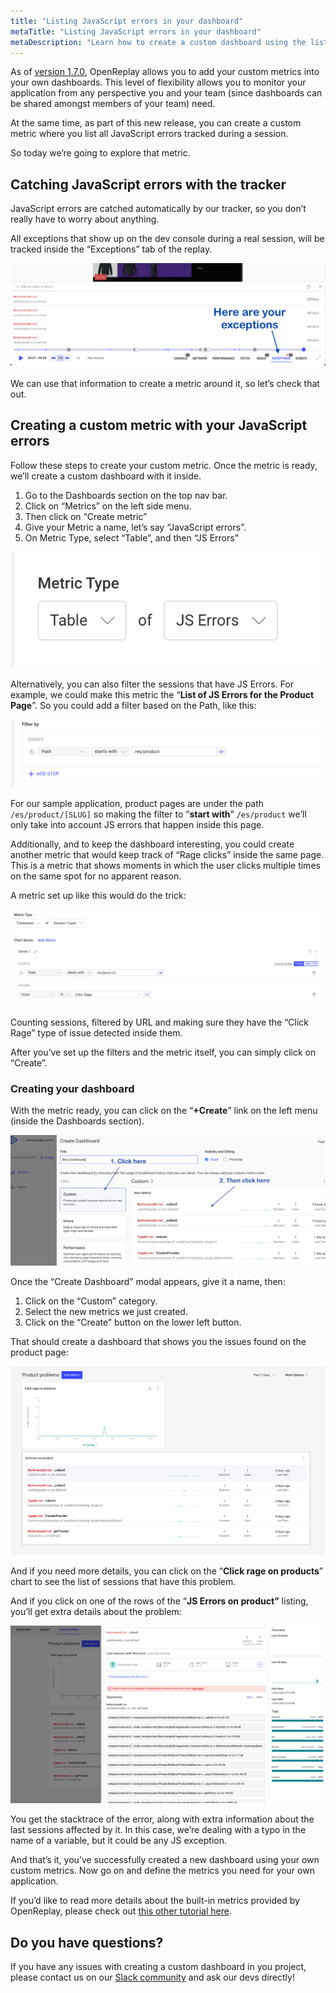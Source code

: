 ```yaml
---
title: "Listing JavaScript errors in your dashboard"
metaTitle: "Listing JavaScript errors in your dashboard"
metaDescription: "Learn how to create a custom dashboard using the list of JS errors found in your application"
---
```


As of [version 1.7.0](https://github.com/openreplay/openreplay/releases/tag/v1.7.0), OpenReplay allows you to add your custom metrics into your own dashboards. This level of flexibility allows you to monitor your application from any perspective you and your team (since dashboards can be shared amongst members of your team) need.

At the same time, as part of this new release, you can create a custom metric where you list all JavaScript errors tracked during a session. 

So today we’re going to explore that metric.

## Catching JavaScript errors with the tracker

JavaScript errors are catched automatically by our tracker, so you don’t really have to worry about anything.

All exceptions that show up on the dev console during a real session, will be tracked inside the “Exceptions” tab of the replay.

![JavaScript errors tab](./images/js-error-dashboard/js-errors-tab.png)

We can use that information to create a metric around it, so let’s check that out.

## Creating a custom metric with your JavaScript errors

Follow these steps to create your custom metric. Once the metric is ready, we’ll create a custom dashboard with it inside.

1. Go to the Dashboards section on the top nav bar.
2. Click on “Metrics” on the left side menu.
3. Then click on “Create metric”
4. Give your Metric a name, let’s say “JavaScript errors”.
5. On Metric Type, select “Table”, and then “JS Errors”

![List of errors](./images/js-error-dashboard/metric-type.png)

Alternatively, you can also filter the sessions that have JS Errors. For example, we could make this metric the “**List of JS Errors for the Product Page**”. So you could add a filter based on the Path, like this:

![Filter by path](./images/js-error-dashboard/filter-by-path.png)

For our sample application, product pages are under the path `/es/product/[SLUG]` so making the filter to “**start with**” `/es/product` we’ll only take into account JS errors that happen inside this page.

Additionally, and to keep the dashboard interesting, you could create another metric that would keep track of “Rage clicks” inside the same page. This is a metric that shows moments in which the user clicks multiple times on the same spot for no apparent reason.

A metric set up like this would do the trick:

![Click rage filter](./images/js-error-dashboard/click-rage-filter.png)

Counting sessions, filtered by URL and making sure they have the “Click Rage” type of issue detected inside them.

After you’ve set up the filters and the metric itself, you can simply click on “Create”.

### Creating your dashboard

With the metric ready, you can click on the “**+Create**” link on the left menu (inside the Dashboards section).

![Create dashboard modal](./images/js-error-dashboard/create-dashboard.png)

Once the “Create Dashboard” modal appears, give it a name, then:

1. Click on the “Custom” category.
2. Select the new metrics we just created. 
3. Click on the “Create” button on the lower left button.

That should create a dashboard that shows you the issues found on the product page:

![Dashboard ready](./images/js-error-dashboard/dashboard-ready.png)

And if you need more details, you can click on the “**Click rage on products**” chart to see the list of sessions that have this problem.

And if you click on one of the rows of the “**JS Errors on product”** listing, you’ll get extra details about the problem:

![JavaScript error details](./images/js-error-dashboard/js-error-details.png)

You get the stacktrace of the error, along with extra information about the last sessions affected by it. In this case, we’re dealing with a typo in the name of a variable, but it could be any JS exception.

And that’s it, you’ve successfully created a new dashboard using your own custom metrics. Now go on and define the metrics you need for your own application.

If you’d like to read more details about the built-in metrics provided by OpenReplay, please check out [this other tutorial here](https://docs.openreplay.com/tutorials/custom-dashboard).

## Do you have questions?

If you have any issues with creating a custom dashboard in you project, please contact us on our [Slack community](https://slack.openreplay.com/) and ask our devs directly!